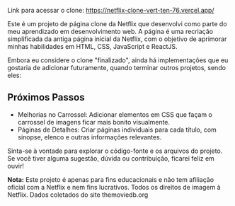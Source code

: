Link para acessar o clone: https://netflix-clone-vert-ten-76.vercel.app/

Este é um projeto de página clone da Netflix que desenvolvi como parte do meu aprendizado em desenvolvimento web. A página é uma recriação simplificada da antiga página inicial da Netflix, com o objetivo de aprimorar minhas habilidades em HTML, CSS, JavaScript e ReactJS.

Embora eu considere o clone "finalizado", ainda há implementações que eu gostaria de adicionar futuramente, quando terminar outros projetos, sendo eles:

## Próximos Passos

- Melhorias no Carrossel: Adicionar elementos em CSS que façam o carrossel de imagens ficar mais bonito visualmente.
- Páginas de Detalhes: Criar páginas individuais para cada título, com sinopse, elenco e outras informações relevantes.

Sinta-se à vontade para explorar o código-fonte e os arquivos do projeto. Se você tiver alguma sugestão, dúvida ou contribuição, ficarei feliz em ouvir!

**Nota:** 
Este projeto é apenas para fins educacionais e não tem afiliação oficial com a Netflix e nem fins lucrativos. Todos os direitos de imagem à Netflix.
Dados coletados do site themoviedb.org
